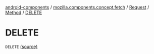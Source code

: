[android-components](../../../index.md) / [mozilla.components.concept.fetch](../../index.md) / [Request](../index.md) / [Method](index.md) / [DELETE](./-d-e-l-e-t-e.md)

# DELETE

`DELETE` [(source)](https://github.com/mozilla-mobile/android-components/blob/master/components/concept/fetch/src/main/java/mozilla/components/concept/fetch/Request.kt#L121)